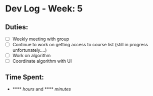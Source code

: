 # Dev Log - Week: 5
 
## Duties:
  - [ ] Weekly meeting with group
  - [ ] Continue to work on getting access to course list (still in progress unfortunately....)
  - [ ] Work on algorithm
  - [ ] Coordinate algorithm with UI
 
## Time Spent: 
  * **** _hours_ and **** _minutes_

